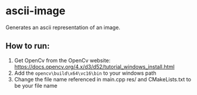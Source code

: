 # ascii-image
Generates an ascii representation of an image.

## How to run:
1. Get OpenCv from the OpenCv website: https://docs.opencv.org/4.x/d3/d52/tutorial_windows_install.html
2. Add the `opencv\build\x64\vc16\bin` to your windows path
3. Change the file name referenced in main.cpp res/ and CMakeLists.txt to be your file name